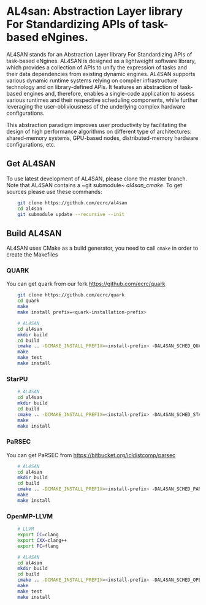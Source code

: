 # AL4san:  Abstraction Layer library For Standardizing APIs of task-based eNgines.
AL4SAN stands for an Abstraction Layer library For Standardizing APIs of task-based eNgines. 
AL4SAN is designed as a lightweight software library, which provides a collection of APIs to unify the expression of tasks and their data dependencies from existing dynamic engines. AL4SAN supports various dynamic runtime systems relying on compiler infrastructure technology and on library-defined APIs. It features an abstraction of task-based engines and, therefore, enables a single-code application to assess various runtimes and their respective scheduling components, while further leveraging the user-obliviousness of the underlying complex hardware configurations. 

This abstraction paradigm improves user productivity by facilitating the design of high performance algorithms on different type of architectures:
shared-memory systems, GPU-based nodes, distributed-memory hardware configurations, etc.

## Get AL4SAN

  To use latest development of AL4SAN, please clone the master
  branch. Note that AL4SAN contains a ~git submodule~ *al4san_cmake*.
  To get sources please use these commands:

```sh
    git clone https://github.com/ecrc/al4san
    cd al4san
    git submodule update --recursive --init
```

## Build AL4SAN

  AL4SAN uses CMake as a build generator, you need to call `cmake` in order to create the Makefiles

### QUARK
   You can get quark from our fork https://github.com/ecrc/quark

```sh
    git clone https://github.com/ecrc/quark
    cd quark
    make
    make install prefix=<quark-installation-prefix>

    # AL4SAN
    cd al4san
    mkdir build
    cd build
    cmake .. -DCMAKE_INSTALL_PREFIX=<install-prefix> -DAL4SAN_SCHED_QUARK=ON -DQUARK_INCDIR=<quark-install-prefix>/include -DQUARK_LIBDIR=<quark-install-prefix>/lib -DAL4SAN_ENABLE_EXAMPLE=ON
    make
    make test
    make install
```

### StarPU
```sh
    # AL4SAN
    cd al4san
    mkdir build
    cd build
    cmake .. -DCMAKE_INSTALL_PREFIX=<install-prefix> -DAL4SAN_SCHED_STARPU=ON -DAL4SAN_ENABLE_CUDA=OFF -DAL4SAN_USE_CUDA=OFF
    make
    make install
```

### PaRSEC
  You can get PaRSEC from https://bitbucket.org/icldistcomp/parsec
```sh
    # AL4SAN
    cd al4san
    mkdir build
    cd build
    cmake .. -DCMAKE_INSTALL_PREFIX=<install-prefix> -DAL4SAN_SCHED_PARSEC=ON -DAL4SAN_USE_MPI=ON
    make
    make install
```

### OpenMP-LLVM
```sh
    # LLVM
    export CC=clang
    export CXX=clang++
    export FC=flang

    # AL4SAN
    cd al4san
    mkdir build
    cd build
    cmake .. -DCMAKE_INSTALL_PREFIX=<install-prefix> -DAL4SAN_SCHED_OPENMP=ON -DAL4SAN_ENABLE_EXAMPLE=ON
    make
    make test
    make install
```
